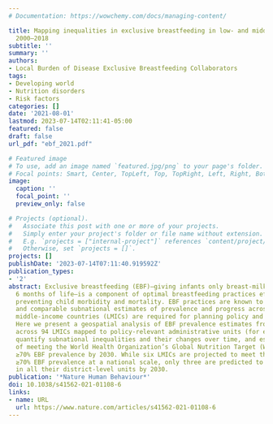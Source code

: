 ```yaml
---
# Documentation: https://wowchemy.com/docs/managing-content/

title: Mapping inequalities in exclusive breastfeeding in low- and middle-income countries,
  2000–2018
subtitle: ''
summary: ''
authors: 
- Local Burden of Disease Exclusive Breastfeeding Collaborators 
tags:
- Developing world
- Nutrition disorders
- Risk factors
categories: []
date: '2021-08-01'
lastmod: 2023-07-14T02:11:41-05:00
featured: false
draft: false
url_pdf: "ebf_2021.pdf"

# Featured image
# To use, add an image named `featured.jpg/png` to your page's folder.
# Focal points: Smart, Center, TopLeft, Top, TopRight, Left, Right, BottomLeft, Bottom, BottomRight.
image:
  caption: ''
  focal_point: ''
  preview_only: false

# Projects (optional).
#   Associate this post with one or more of your projects.
#   Simply enter your project's folder or file name without extension.
#   E.g. `projects = ["internal-project"]` references `content/project/deep-learning/index.md`.
#   Otherwise, set `projects = []`.
projects: []
publishDate: '2023-07-14T07:11:40.919592Z'
publication_types:
- '2'
abstract: Exclusive breastfeeding (EBF)—giving infants only breast-milk for the first
  6 months of life—is a component of optimal breastfeeding practices effective in
  preventing child morbidity and mortality. EBF practices are known to vary by population
  and comparable subnational estimates of prevalence and progress across low- and
  middle-income countries (LMICs) are required for planning policy and interventions.
  Here we present a geospatial analysis of EBF prevalence estimates from 2000 to 2018
  across 94 LMICs mapped to policy-relevant administrative units (for example, districts),
  quantify subnational inequalities and their changes over time, and estimate probabilities
  of meeting the World Health Organization’s Global Nutrition Target (WHO GNT) of
  ≥70% EBF prevalence by 2030. While six LMICs are projected to meet the WHO GNT of
  ≥70% EBF prevalence at a national scale, only three are predicted to meet the target
  in all their district-level units by 2030.
publication: '*Nature Human Behaviour*'
doi: 10.1038/s41562-021-01108-6
links:
- name: URL
  url: https://www.nature.com/articles/s41562-021-01108-6
---
```

